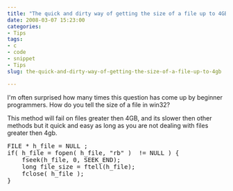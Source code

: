 ```yaml
---
title: "The quick and dirty way of getting the size of a file up to 4GB."
date: 2008-03-07 15:23:00
categories:
- Tips
tags:
- c
- code
- snippet
- Tips
slug: the-quick-and-dirty-way-of-getting-the-size-of-a-file-up-to-4gb

---
```


I'm often surprised how many times this question has come up by beginner programmers.
How do you tell the size of a file in win32?

This method will fail on files greater then 4GB, and its slower then other methods but it quick and easy as long as you are not dealing with files greater then 4gb.
<pre>FILE * h_file = NULL ;
if( h_file = fopen( h_file, "rb" )  != NULL ) {
	fseek(h_file, 0, SEEK_END);
	long file_size = ftell(h_file);
	fclose( h_file );
}</pre>
